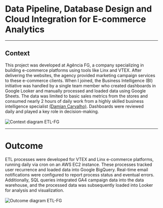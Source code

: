 # Data Pipeline, Database Design and Cloud Integration for E-commerce Analytics

---

## Context


This project was developed at Agência FG, a company specializing in building e-commerce platforms using tools like Linx and VTEX. After delivering the websites, the agency provided marketing campaign services to these e-commerce clients. When I joined, the Business Intelligence (BI) initiative was handled by a single team member who created dashboards in Google Looker and manually processed and loaded data using Google Sheets. The data was limited to basic sales metrics from the stores and consumed nearly 2 hours of daily work from a highly skilled business intelligence specialist [(Damian Carvalho)](https://www.linkedin.com/in/damian-carvalho-business-intelligence/). Dashboards were reviewed daily and played a key role in decision-making.
</br></br>
![Context diagram ETL-FG](https://github.com/user-attachments/assets/905dc710-9518-4c89-9d2a-2d25cbb9db1c)

---

# Outcome

ETL processes were developed for VTEX and Linx e-commerce platforms, running daily via cron on an AWS EC2 instance.
These processes tracked user recurrence and loaded data into Google BigQuery. Real-time email notifications were configured to report process status and eventual errors. 
Additionally, SQL queries integrated GA4 campaign data into the data warehouse, and the processed data was subsequently loaded into Looker for analysis and visualization.
</br></br>
![Outcome diagram ETL-FG](https://github.com/user-attachments/assets/96f91e72-7396-4a1b-9d60-7847e19f7362)

